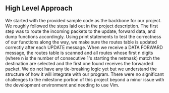 ## High Level Approach
We started with the provided sample code as the backbone for our project. We roughly followed the steps laid out in the project description. The first step was to route the incoming packets to the update, forward data, and dump functions accordingly. Using print statements to test the correctness of our functions along the way, we make sure the routes table is updated correctly after each UPDATE message. When we receive a DATA FORWARD message, the routes table is scanned and all routes whose first n digits (where n is the number of consecutive 1's starting the netmask) match the destination are selected and the first one found receives the forwarded packet. We do not have any tie-breaking logic yet but we understand the structure of how it will integrate with our program. There were no significant challenges to the milestone portion of this project beyond a minor issue with the development environment and needing to use Vim.
